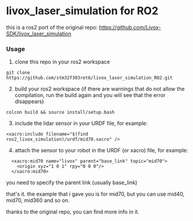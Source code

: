 # livox_laser_simulation for RO2
this is a ros2 port of the original repo: https://github.com/Livox-SDK/livox_laser_simulation

### Usage 
1. clone this repo in your ros2 workspace
```
git clone https://github.com/stm32f303ret6/livox_laser_simulation_RO2.git
```
2. build your ros2 workspace (if there are warnings that do not allow the compilation, run the build again and you will see that the error disappears)
```
colcon build && source install/setup.bash
```
3. include the lidar sensor in your URDF file, for example:
```
<xacro:include filename="$(find ros2_livox_simulation)/urdf/mid70.xacro" />
```
4. attach the sensor to your robot in the URDF (or xacro) file, for example:
```
  <xacro:mid70 name="livox" parent="base_link" topic="mid70">
    <origin xyz="1 0 1" rpy="0 0 0"/>
  </xacro:mid70>
```
you need to specify the parent link (usually base_link)

that's it. the example that i gave you is for mid70, but you can use mid40, mid70, mid360 and so on.

thanks to the original repo, you can find more info in it.


